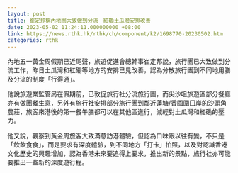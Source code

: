 ```yaml
---
layout: post
title: 崔定邦稱內地團大致做到分流　紅磡土瓜灣安排改善
date: 2023-05-02 11:24:11.000000000 +08:00
link: https://news.rthk.hk/rthk/ch/component/k2/1698770-20230502.htm
categories: rthk
---
```


內地五一黃金周假期已近尾聲，旅遊促進會總幹事崔定邦說，旅行團已大致做到分流工作，昨日土瓜灣和紅磡等地方的安排已見改善，認為分散旅行團到不同地用膳及分流的制度「行得通」。

他說旅遊業監管局在假期前，已敦促旅行社分流旅行團，而尖沙咀旅遊區部分餐廳亦有做團餐生意，另外有旅行社安排部分旅行團到鄰近蓮塘/香園圍囗岸的沙頭角農莊，旅客來港後的第一餐午膳都可以在其他區進行，減輕對土瓜灣和紅磡的壓力。

他又說，觀察到黃金周旅客大致滿意訪港體驗，但認為口味跟以往有變，不只是「飲飲食食」，而是要求有深度體驗，到不同地方「打卡」拍照，以及對認識香港文化歷史的興趣增加，認為香港未來要追得上要求，推出新的景點，旅行社亦可能要推出一些新的深度遊行程。
